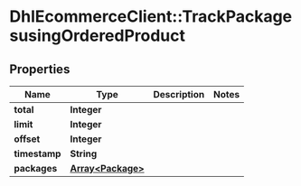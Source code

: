 # DhlEcommerceClient::TrackPackagesusingOrderedProduct

## Properties
Name | Type | Description | Notes
------------ | ------------- | ------------- | -------------
**total** | **Integer** |  |
**limit** | **Integer** |  |
**offset** | **Integer** |  |
**timestamp** | **String** |  |
**packages** | [**Array&lt;Package&gt;**](Package.md) |  |


